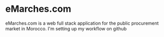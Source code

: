 # eMarches.com
eMarches.com is a web full stack application for the public procurement market in Morocco.
I'm setting up my workflow on github